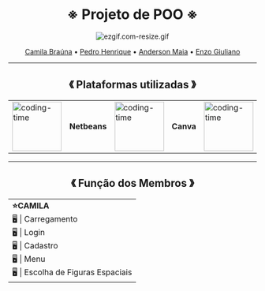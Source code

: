 <div align="center">

  # ※ Projeto de POO ※
  
![ezgif.com-resize.gif](https://github.com/Cam1ss/Projeto_POO/assets/125037138/c0f638e5-deea-4a0d-af47-2cab62232d6b)

</div> 

<div align="center">
  <a href="https://github.com/Cam1ss" target="_self" rel="external">Camila Braúna</a> 
  • <a href="https://github.com/PedrooH0" target="_self" rel="external">Pedro Henrique</a> •
    <a href="https://github.com/TheAnders007" target="_self" rel="external">Anderson Maia</a> • 
    <a href="https://github.com/Enzo-Giuliano" target="_self" rel="external">Enzo Giuliano</a>
</div>

------------------------------------------------------------------

<div align="center">
  
  <h2> 《 Plataformas utilizadas 》 </h2>

<table>
<tr>
<td><img height="100" alt="coding-time" src="https://github.com/Cam1ss/Projeto_POO/assets/125037138/4862e3d2-e89e-4cde-a837-20b47bce4185"/></td>
  <td> <strong> Netbeans </strong> </td>
 
 <td><img height="100" alt="coding-time" src="https://github.com/Cam1ss/Projeto_POO/assets/125037138/25c509e8-05b5-47f4-93b1-f39b008a5d66"/></td>
<td> <strong> Canva </strong> </td>

 <td><img height="100" alt="coding-time" src="https://github.com/Cam1ss/Projeto_POO/assets/125037138/fa4a31d7-5887-47fd-be12-eb20d60d16bf"/></td>
<td> <strong> Eclipse IDE </strong> </td>
</tr>
  </table>
  
</div>


------------------------------------------------------------------
  
<div align="center">
  
  <h2> 《 Função dos Membros 》 </h2>

  <div align="left">
<table>
<tr>
  <td> <strong> ⭐CAMILA </strong> <br> 🖥️ | Carregamento <br> 🖥️ | Login <br> 🖥️ | Cadastro <br> 🖥️ | Menu <br> 🖥️ | Escolha de Figuras Espaciais </br></td>
 </tr>
  </div>
  
</div>

